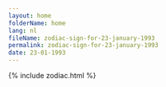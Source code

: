 ```yaml
---
layout: home
folderName: home
lang: nl
fileName: zodiac-sign-for-23-january-1993
permalink: zodiac-sign-for-23-january-1993
date: 23-01-1993
---
```

{% include zodiac.html %}
